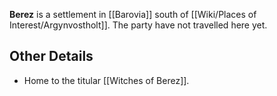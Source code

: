 **Berez** is a settlement in [[Barovia]] south of [[Wiki/Places of Interest/Argynvostholt]]. The party have not travelled here yet.

## Other Details
- Home to the titular [[Witches of Berez]].